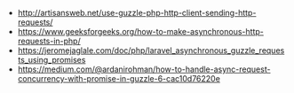 - http://artisansweb.net/use-guzzle-php-http-client-sending-http-requests/
- https://www.geeksforgeeks.org/how-to-make-asynchronous-http-requests-in-php/
- https://jeromejaglale.com/doc/php/laravel_asynchronous_guzzle_requests_using_promises
- https://medium.com/@ardanirohman/how-to-handle-async-request-concurrency-with-promise-in-guzzle-6-cac10d76220e
